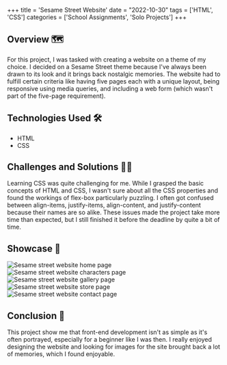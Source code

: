 +++
title = 'Sesame Street Website'
date = "2022-10-30"
tags = ['HTML', 'CSS']
categories = ['School Assignments', 'Solo Projects']
+++

## Overview 🗺️
For this project, I was tasked with creating a website on a theme of my choice. I decided on a Sesame Street theme because I've always been drawn to its look and it brings back nostalgic memories. The website had to fulfill certain criteria like having five pages each with a unique layout, being responsive using media queries, and including a web form (which wasn't part of the five-page requirement).

## Technologies Used 🛠️
- HTML
- CSS

## Challenges and Solutions 🧗🏻
Learning CSS was quite challenging for me. While I grasped the basic concepts of HTML and CSS, I wasn't sure about all the CSS properties and found the workings of flex-box particularly puzzling. I often got confused between align-items, justify-items, align-content, and justify-content because their names are so alike. These issues made the project take more time than expected, but I still finished it before the deadline by quite a bit of time.

## Showcase 📸
![Sesame street website home page](/images/portfolio/sesame_street_home.jpg)  
![Sesame street website characters page](/images/portfolio/sesame_street_characters.jpg)  
![Sesame street website gallery page](/images/portfolio/sesame_street_gallery.jpg)  
![Sesame street website store page](/images/portfolio/sesame_street_store.jpg)  
![Sesame street website contact page](/images/portfolio/sesame_street_contact.jpg)

## Conclusion 🏁
This project show me that front-end development isn't as simple as it's often portrayed, especially for a beginner like I was then. I really enjoyed designing the website and looking for images for the site brought back a lot of memories, which I found enjoyable.
